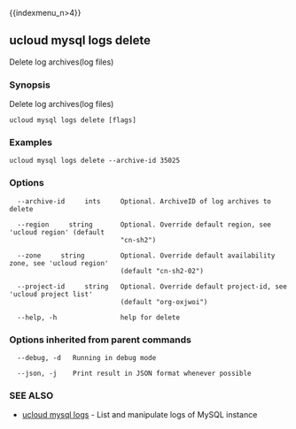 {{indexmenu_n>4}}

## ucloud mysql logs delete

Delete log archives(log files)

### Synopsis

Delete log archives(log files)

```
ucloud mysql logs delete [flags]
```

### Examples

```
ucloud mysql logs delete --archive-id 35025
```

### Options

```
  --archive-id     ints     Optional. ArchiveID of log archives to delete 

  --region     string       Optional. Override default region, see 'ucloud region' (default
                            "cn-sh2") 

  --zone     string         Optional. Override default availability zone, see 'ucloud region'
                            (default "cn-sh2-02") 

  --project-id     string   Optional. Override default project-id, see 'ucloud project list'
                            (default "org-oxjwoi") 

  --help, -h                help for delete 

```

### Options inherited from parent commands

```
  --debug, -d   Running in debug mode 

  --json, -j    Print result in JSON format whenever possible 

```

### SEE ALSO

* [ucloud mysql logs](software/cli/cmd/ucloud/mysql/logs)	 - List and manipulate logs of MySQL instance

